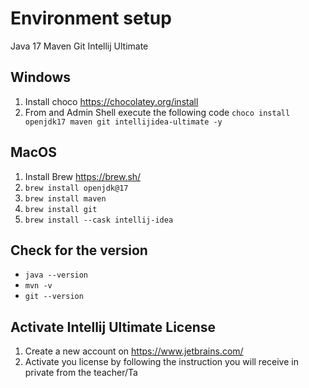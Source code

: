 # Environment setup

Java 17
Maven
Git
Intellij Ultimate

## Windows

1. Install choco https://chocolatey.org/install
2. From and Admin Shell execute the following code `choco install openjdk17 maven git intellijidea-ultimate -y`


## MacOS

1. Install Brew https://brew.sh/
2. `brew install openjdk@17`
3. `brew install maven`
4. `brew install git`
5. `brew install --cask intellij-idea`


## Check for the version

- `java --version`
- `mvn -v`
- `git --version`


## Activate Intellij Ultimate License

1. Create a new account on https://www.jetbrains.com/
2. Activate you license by following the instruction you will receive in private from the teacher/Ta
